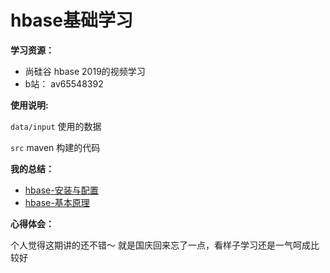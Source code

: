 # hbase基础学习


**学习资源：**

- 尚硅谷 hbase 2019的视频学习
- b站： av65548392


**使用说明:**

`data/input` 使用的数据

`src` maven 构建的代码

**我的总结：**


* [hbase-安装与配置](https://zouxxyy.github.io/2019/09/28/hbase-%E5%AE%89%E8%A3%85%E4%B8%8E%E9%85%8D%E7%BD%AE/#more)
* [hbase-基本原理](https://zouxxyy.github.io/2019/09/29/hbase-%E5%9F%BA%E6%9C%AC%E5%8E%9F%E7%90%86/#more)

**心得体会：**

个人觉得这期讲的还不错～ 就是国庆回来忘了一点，看样子学习还是一气呵成比较好

